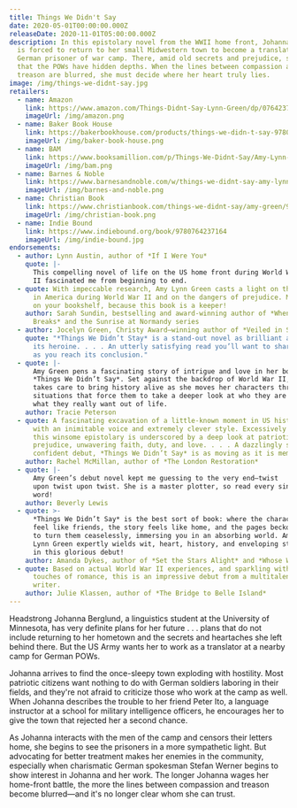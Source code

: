 ```yaml
---
title: Things We Didn't Say
date: 2020-05-01T00:00:00.000Z
releaseDate: 2020-11-01T05:00:00.000Z
description: In this epistolary novel from the WWII home front, Johanna Berglund
  is forced to return to her small Midwestern town to become a translator at a
  German prisoner of war camp. There, amid old secrets and prejudice, she finds
  that the POWs have hidden depths. When the lines between compassion and
  treason are blurred, she must decide where her heart truly lies.
image: /img/things-we-didnt-say.jpg
retailers:
  - name: Amazon
    link: https://www.amazon.com/Things-Didnt-Say-Lynn-Green/dp/0764237160/
    imageUrl: /img/amazon.png
  - name: Baker Book House
    link: https://bakerbookhouse.com/products/things-we-didn-t-say-9780764237164
    imageUrl: /img/baker-book-house.png
  - name: BAM
    link: https://www.booksamillion.com/p/Things-We-Didnt-Say/Amy-Lynn-Green/9780764237164
    imageUrl: /img/bam.png
  - name: Barnes & Noble
    link: https://www.barnesandnoble.com/w/things-we-didnt-say-amy-lynn-green/1136472139
    imageUrl: /img/barnes-and-noble.png
  - name: Christian Book
    link: https://www.christianbook.com/things-we-didnt-say/amy-green/9780764237164/pd/237164
    imageUrl: /img/christian-book.png
  - name: Indie Bound
    link: https://www.indiebound.org/book/9780764237164
    imageUrl: /img/indie-bound.jpg
endorsements:
  - author: Lynn Austin, author of *If I Were You*
    quote: |-
      This compelling novel of life on the US home front during World War
      II fascinated me from beginning to end.
  - quote: With impeccable research, Amy Lynn Green casts a light on the POW camps
      in America during World War II and on the dangers of prejudice. Make space
      on your bookshelf, because this book is a keeper!
    author: Sarah Sundin, bestselling and award-winning author of *When Twilight
      Breaks* and the Sunrise at Normandy series
  - author: Jocelyn Green, Christy Award–winning author of *Veiled in Smoke*
    quote: "*Things We Didn’t Stay* is a stand-out novel as brilliant and brave as
      its heroine. . . . An utterly satisfying read you’ll want to share as soon
      as you reach its conclusion."
  - quote: |-
      Amy Green pens a fascinating story of intrigue and love in her book
      *Things We Didn’t Say*. Set against the backdrop of World War II, Amy
      takes care to bring history alive as she moves her characters through
      situations that force them to take a deeper look at who they are and
      what they really want out of life.
    author: Tracie Peterson
  - quote: A fascinating excavation of a little-known moment in US history executed
      with an inimitable voice and extremely clever style. Excessively readable,
      this winsome epistolary is underscored by a deep look at patriotism,
      prejudice, unwavering faith, duty, and love. . . . A dazzlingly smart and
      confident debut, *Things We Didn’t Say* is as moving as it is memorable.”
    author: Rachel McMillan, author of *The London Restoration*
  - quote: |-
      Amy Green’s debut novel kept me guessing to the very end—twist
      upon twist upon twist. She is a master plotter, so read every single
      word!
    author: Beverly Lewis
  - quote: >-
      *Things We Didn’t Say* is the best sort of book: where the characters
      feel like friends, the story feels like home, and the pages beckon you
      to turn them ceaselessly, immersing you in an absorbing world. Amy
      Lynn Green expertly wields wit, heart, history, and enveloping storytelling
      in this glorious debut!
    author: Amanda Dykes, author of *Set the Stars Alight* and *Whose Waves These Are*
  - quote: Based on actual World War II experiences, and sparkling with humor and
      touches of romance, this is an impressive debut from a multitalented
      writer.
    author: Julie Klassen, author of *The Bridge to Belle Island*
---
```

Headstrong Johanna Berglund, a linguistics student at the University of Minnesota, has very definite plans for her future . . . plans that do not include returning to her hometown and the secrets and heartaches she left behind there. But the US Army wants her to work as a translator at a nearby camp for German POWs.

Johanna arrives to find the once-sleepy town exploding with hostility. Most patriotic citizens want nothing to do with German soldiers laboring in their fields, and they're not afraid to criticize those who work at the camp as well. When Johanna describes the trouble to her friend Peter Ito, a language instructor at a school for military intelligence officers, he encourages her to give the town that rejected her a second chance.

As Johanna interacts with the men of the camp and censors their letters home, she begins to see the prisoners in a more sympathetic light. But advocating for better treatment makes her enemies in the community, especially when charismatic German spokesman Stefan Werner begins to show interest in Johanna and her work. The longer Johanna wages her home-front battle, the more the lines between compassion and treason become blurred&mdash;and it's no longer clear whom she can trust.
